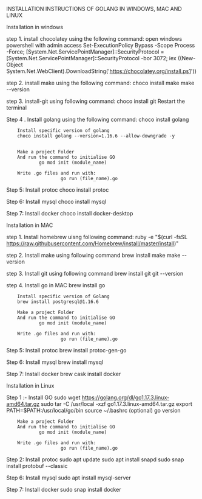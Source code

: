INSTALLATION INSTRUCTIONS OF GOLANG IN WINDOWS, MAC AND LINUX


Installation in windows

step 1. install chocolatey using the following command:
     open windows powershell with admin access
     Set-ExecutionPolicy Bypass -Scope Process -Force; [System.Net.ServicePointManager]::SecurityProtocol = [System.Net.ServicePointManager]::SecurityProtocol -bor 3072; iex ((New-Object System.Net.WebClient).DownloadString('https://chocolatey.org/install.ps1'))


step 2. install make using the following command:
        choco install make
        make --version

step 3. install-git using following command:
        choco install git
        Restart the terminal 

Step 4 . Install golang using the following command:
        choco install golang

        Install specific version of golang
        choco install golang --version=1.16.6 --allow-downgrade -y


        Make a project Folder
        And run the command to initialise GO
                go mod init (module_name)
        
        Write .go files and run with:
                        go run (file_name).go

Step 5:
        Install protoc
        choco install protoc

Step 6:
        Install mysql
        choco install mysql

Step 7:
        Install docker
        choco install docker-desktop

Installation in MAC

step 1. Install homebrew uisng following command:
         ruby -e "$(curl -fsSL https://raw.githubusercontent.com/Homebrew/install/master/install)"

step 2. Install make using following command
        brew install make
        make --version

step 3. Install git using following command
        brew install git
        git --version

step 4. Install go in MAC
        brew install go

        Install specific version of Golang
        brew install postgresql@1.16.6

        Make a project Folder
        And run the command to initialise GO
                go mod init (module_name)
        
        Write .go files and run with:
                        go run (file_name).go

Step 5:
        Install protoc
        brew install protoc-gen-go

Step 6:
        Install mysql
        brew install mysql
       
Step 7:
        Install docker
        brew cask install docker

Installation in Linux

Step 1 :- Install GO
                sudo wget https://golang.org/dl/go1.17.3.linux-amd64.tar.gz
                sudo tar -C /usr/local -xzf go1.17.3.linux-amd64.tar.gz
                export PATH=$PATH:/usr/local/go/bin
                source ~/.bashrc (optional)
                go version
        
        Make a project Folder
        And run the command to initialise GO
                go mod init (module_name)
        
        Write .go files and run with:
                        go run (file_name).go

Step 2:
        Install protoc
        sudo apt update
        sudo apt install snapd
        sudo snap install protobuf --classic

Step 6:
        Install mysql
        sudo apt install mysql-server

Step 7:
        Install docker
        sudo snap install docker
